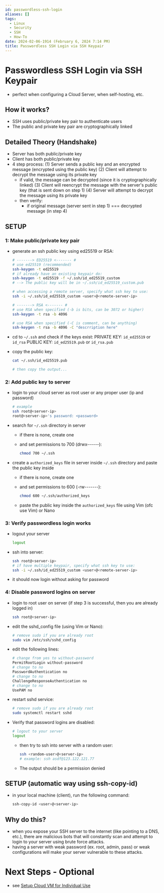 ```yaml
---
id: passwordless-ssh-login
aliases: []
tags:
  - Linux
  - Security
  - SSH
  - How-To
date: 2024-02-06-1914 (February 6, 2024 7:14 PM)
title: Passwordless SSH Login via SSH Keypair
---
```


# Passwordless SSH Login via SSH Keypair
- perfect when configuring a Cloud Server, when self-hosting, etc.

## How it works?
- SSH uses public/private key pair to authenticate users
- The public and private key pair are cryptographically linked

## Detailed Theory (Handshake)
- Server has both public/private key
- Client has both public/private key
- 4 step process:
(1) Server sends a public key and an encrypted message (encrypted using the public key)
(2) Client will attempt to decrypt the message using its private key
    - if valid, the message can be decrypted (since it is cryptographically linked)
(3) Client will reencrypt the message with the server's public key (that is sent down on step 1)
(4) Server will attempt to decrypt the message using its private key
    - then verify:
        - if original message (server sent in step 1) === decrypted message (in step 4)

## SETUP

### 1: Make public/private key pair

- generate an ssh public key using ed25519 or RSA:
    
    ```bash
    # -------> ED25519 <------- #
    # use ed25519 (recommended)
    ssh-keygen -t ed25519
    # if already have an existing keypair do:
    ssh-keygen -t ed25519 -f ~/.ssh/id_ed25519_custom 
    # --> The public key will be in ~/.ssh/id_ed25519_custom.pub
    
    # when accessing a remote server, specify what ssh key to use:
    ssh -i ~/.ssh/id_ed25519_custom <user>@<remote-server-ip>
    
    # -------> RSA <------- #
    # use RSA when specified (-b is bits, can be 3072 or higher)
    ssh-keygen -t rsa -b 4096
    
    # use RSA when specified (-C is comment, can be anything)
    ssh-keygen -t rsa -b 4096 -C "descrription here"
    ```
    
- cd to `~/.ssh` and check if the keys exist:
PRIVATE KEY: `id_ed25519` or `id_rsa`
PUBLIC KEY: `id_ed25519.pub` or `id_rsa.pub`
- copy the public key:
    
    ```bash
    cat ~/.ssh/id_ed25519.pub
    
    # then copy the output...
    ```

### 2: Add public key to server

- login to your cloud server as root user or any proper user (ip and password)
    
    ```bash
    # example
    ssh root@<server-ip>
    root@<server-ip>'s password: <password>
    ```
    
- search for `~/.ssh` directory in server
    - if there is none, create one
    - and set permissions to 700 (drwx------):
        
        ```bash
        chmod 700 ~/.ssh
        ```
        
- create a `authorized_keys` file in server inside `~/.ssh` directory and paste the public key inside
    - if there is none, create one
    - and set permissions to 600 (-rw-------):
        
        ```bash
        chmod 600 ~/.ssh/authorized_keys
        ```
        
    - paste the public key inside the `authorized_keys` file using Vim (ofc use Vim) or Nano

### 3: Verify passwordless login works

- logout your server
    
    ```bash
    logout
    ```
    
- ssh into server:
    
    ```bash
    ssh root@<server-ip>
    # if have multiple keypair, specify what ssh key to use:
    ssh -i ~/.ssh/id_ed25519_custom <user>@<remote-server-ip>
    ```
    
- it should now login without asking for password

### 4: Disable password logins on server

- login to root user on server (if step 3 is successful, then you are already logged in)
    
    ```bash
    ssh root@<server-ip>
    ```
    
- edit the sshd_config file (using Vim or Nano):
    
    ```bash
    # remove sudo if you are already root
    sudo vim /etc/ssh/sshd_config
    ```
    
- edit the following lines:
    
    ```bash
    # change from yes to without-password
    PermitRootLogin without-password
    # change to no
    PasswordAuthentication no
    # change to no
    ChallengeResponseAuthentication no
    # change to no
    UsePAM no
    ```
    
- restart sshd service:
    
    ```bash
    # remove sudo if you are already root
    sudo systemctl restart sshd
    ```
    
- Verify that password logins are disabled:
    
    ```bash
    # logout to your server
    logout
    ```
    
    - then try to ssh into server with a random user:
        
        ```bash
        ssh <random-user>@<server-ip>
        # example: ssh asdf@123.122.121.77
        ```
        
    - The output should be a permission denied

## SETUP (automatic way using ssh-copy-id)

- in your local machine (client), run the following command:
    
    ```bash
    ssh-copy-id <user>@<server-ip>
    ```
    
## Why do this?

- when you expose your SSH server to the internet (like pointing to a DNS, etc.), there are malicious bots that will constantly scan and attempt to login to your server using brute force attacks.
- having a server with weak password (ex. root, admin, pass) or weak configurations will make your server vulnerable to these attacks.

# Next Steps - Optional
- see [Setup Cloud VM for Individual Use](/linux/setup-cloud-vm-individual-use.md)
